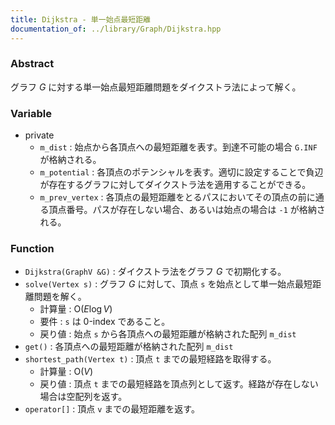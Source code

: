 ```yaml
---
title: Dijkstra - 単一始点最短距離
documentation_of: ../library/Graph/Dijkstra.hpp
---
```


<script type="text/javascript" async src="https://cdnjs.cloudflare.com/ajax/libs/mathjax/2.7.7/MathJax.js?config=TeX-MML-AM_CHTML">
</script>
<script type="text/x-mathjax-config">
 MathJax.Hub.Config({
 tex2jax: {
 inlineMath: [['$', '$'] ],
 inlineMath: [['$', '$'] ],
 }
 });
</script>

### Abstract

グラフ $G$ に対する単一始点最短距離問題をダイクストラ法によって解く。

### Variable

- private
    - `m_dist` : 始点から各頂点への最短距離を表す。到達不可能の場合 `G.INF` が格納される。
    - `m_potential` : 各頂点のポテンシャルを表す。適切に設定することで負辺が存在するグラフに対してダイクストラ法を適用することができる。
    - `m_prev_vertex` : 各頂点の最短距離をとるパスにおいてその頂点の前に通る頂点番号。パスが存在しない場合、あるいは始点の場合は `-1` が格納される。

### Function

- `Dijkstra(GraphV &G)` : ダイクストラ法をグラフ $G$ で初期化する。
- `solve(Vertex s)` : グラフ $G$ に対して、頂点 `s` を始点として単一始点最短距離問題を解く。
    - 計算量 : $\textrm{O}(E \log V)$
    - 要件 : `s` は 0-index であること。
    - 戻り値 : 始点 `s` から各頂点への最短距離が格納された配列 `m_dist`
- `get()` : 各頂点への最短距離が格納された配列 `m_dist`
- `shortest_path(Vertex t)` : 頂点 `t` までの最短経路を取得する。
    - 計算量 : $\textrm{O}(V)$
    - 戻り値 : 頂点 `t` までの最短経路を頂点列として返す。経路が存在しない場合は空配列を返す。
- `operator[]` : 頂点 `v` までの最短距離を返す。